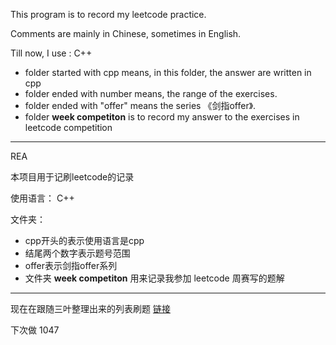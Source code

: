 This program is to record my leetcode practice.

Comments are mainly in Chinese, sometimes in English.

Till now, I use : C++

* folder started with cpp means, in this folder, the answer are written in cpp
* folder ended with number means, the range of the exercises.
* folder ended with "offer" means the series 《剑指offer》.
* folder **week competiton** is to record my answer to the exercises in leetcode competition


---------------------------------------------------
REA

本项目用于记刷leetcode的记录

使用语言：
C++

文件夹：
* cpp开头的表示使用语言是cpp
* 结尾两个数字表示题号范围
* offer表示剑指offer系列
* 文件夹 **week competiton** 用来记录我参加 leetcode 周赛写的题解


---------------------------------------------------

现在在跟随三叶整理出来的列表刷题
[链接](https://github.com/SharingSource/LogicStack-LeetCode/wiki/模拟)

下次做 1047